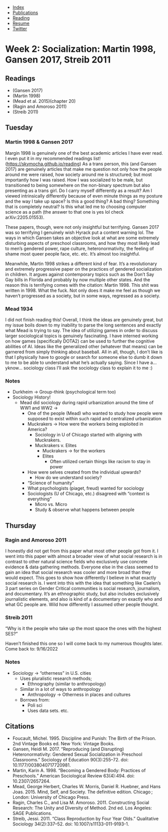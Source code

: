 - [Index](/)
- [Publications](/publications)
- [Reading](/reading)
- [Resume](/resume.pdf)
- [Twitter](https://www.twitter.com/skymochi64)

# Week 2: Socialization: Martin 1998, Gansen 2017, Streib 2011

## Readings

- (Gansen 2017)
- (Martin 1998)
- (Mead et al. 2015)(chapter 20)
- (Ragin and Amoroso 2011)
- (Streib 2011)

## Tuesday

### Martin 1998 & Gansen 2017

Margin 1998 is genuinely one of the best academic articles I have ever read. I even put it in my recommended readings list! (https://skymocha.github.io/reading) As a trans person, this (and Gansen 2017) are genuinely articles that make me question not only how the people around me were raised, how society around me is structured; but most importantly how I was raised. How I was socialized to be male, but transitioned to being somewhere on the non-binary spectrum but also presenting as a trans girl. Do I carry myself differently as a result? Am I viewed intrinsically differently because of even minute things as my posture and the way I take up space? Is this a good thing? A bad thing? Something that is completely neutral? Is this what led me to choosing computer science as a path (the answer to that one is yes lol check arXiv:2205.01553).

These papers, though, were not only insightful but terrifying. Gansen 2017 was so terrifying I genuinely wish Hyrack put a content warning lol. The ways in which Gansen takes an objective look at what are some extremely disturbing aspects of preschool classrooms, and how they most likely lead to men’s gendered power, rape culture, heteronormativity, the feeling of shame most queer people face, etc. etc. It’s almost too insightful.

Meanwhile, Martin 1998 strikes a different kind of fear. It’s a revolutionary and extremely progressive paper on the practices of gendered socialization in children. It argues against contemporary topics such as the Don’t Say Gay bills in Florida and probably by now multiple other states. And the reason this is terrifying comes with the citation: Martin 1998. This shit was written in 1998. What the fuck. Not only does it make me feel as though we haven’t progressed as a society, but in some ways, regressed as a society.

### Mead 1934

I did not finish reading this! Overall, I think the ideas are genuinely great, but my issue boils down to my inability to parse the long sentences and exactly what Mead is trying to say. The idea of utilizing games in order to discuss larger sociological topics is genuinely fascinating. I have interned working on how games (specifically DOTA2) can be used to further the cognitive abilities of AI. Ideas like the generalized other (whatever that means) can be garnered from simply thinking about baseball. All in all, though, I don’t like is that I physically have to google or search for someone else to dumb it down to me to be able to understand what he’s actually saying. Since I have a… yknow… sociology class I’ll ask the sociology class to explain it to me :)

### Notes

- Durkheim → Group-think (psychological term too)
- Sociology History!
  - Mead did sociology during rapid urbanization around the time of WW1 and WW2 →
    - One of the people (Mead) who wanted to study how people were supposed to exist within such rapid and centralized urbanization
    - Muckrakers → How were the workers being exploited in America?
      - Sociology in U of Chicago started with aligning with Muckrakers.
      - Muckrakers v. Elites
        - Muckrakers → for the workers
        - Elites
          - Often utilized certain things like racism to stay in power
    - How were selves created from the individual upwards?
      - How do we understand society?
    - “Science of humanity”
    - What psychologists (piaget, freud) wanted for sociology
    - Sociologists (U of Chicago, etc.) disagreed with “context is everything”
      - Micro vs. Micro
      - Study & observe what happens between people

## Thursday

### Ragin and Amoroso 2011

I honestly did not get from this paper what most other people got from it. I went into this paper with almost a broader view of what social research is in contrast to other natural science fields who exclusively use concrete evidence & data gathering methods. Everyone else in the class seemed to gain an idea that social research was cooler and more broad than they would expect. This goes to show how differently I believe in what exactly social research is. I went into this with the idea that something like Caelen’s 3 part series on Gender Critical communities is social research, journalism, and documentary. It’s an ethnographic study, but also includes exclusively journalistic elements, and also is kind of a documentary on exactly who and what GC people are. Wild how differently I assumed other people thought.

### Streib 2011

“Why is it the people who take up the most space the ones with the highest SES?”

Haven’t finished this one so I will come back to my numerous thoughts later. Come back to: 9/16/2022

### Notes

- Sociology → “otherness” in U.S. cities
  - Uses pluralistic research methods;
    - Ethnography (similar to anthropology)
  - Similar in a lot of ways to anthropology
    - Anthropology → Otherness in places and cultures
  - Borrows from:
    - Poli sci
    - Uses data sets. etc.

## Citations

- Foucault, Michel. 1995. Discipline and Punish: The Birth of the Prison. 2nd Vintage Books ed. New York: Vintage Books.
- Gansen, Heidi M. 2017. “Reproducing (and Disrupting) Heteronormativity: Gendered Sexual Socialization in Preschool Classrooms.” Sociology of Education 90(3):255–72. doi: 10.1177/0038040717720981.
- Martin, Karin A. 1998. “Becoming a Gendered Body: Practices of Preschools.” American Sociological Review 63(4):494. doi: 10.2307/2657264.
- Mead, George Herbert, Charles W. Morris, Daniel R. Huebner, and Hans Joas. 2015. Mind, Self, and Society. The definitive edition. Chicago ; London: University of Chicago Press.
- Ragin, Charles C., and Lisa M. Amoroso. 2011. Constructing Social Research: The Unity and Diversity of Method. 2nd ed. Los Angeles: SAGE Publications.
- Streib, Jessi. 2011. “Class Reproduction by Four Year Olds.” Qualitative Sociology 34(2):337–52. doi: 10.1007/s11133-011-9193-1.
